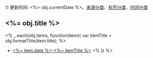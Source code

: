 :alarm_clock: 更新时间: <%= obj.currentDate %>。[来源分类](../README.md)、[标签分类](../TAGS.md)、[时间分类](../TIMELINE.md)

## <%= obj.title %>
<% _.each(obj.items, function(item){ var itemTitle = obj.formatTitle(item.title); %>
- [<%= item.date %>-<%= itemTitle %>](<%= item.link %>) <% }) %>